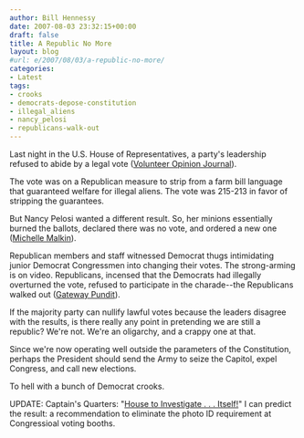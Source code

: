 ```yaml
---
author: Bill Hennessy
date: 2007-08-03 23:32:15+00:00
draft: false
title: A Republic No More
layout: blog
#url: e/2007/08/03/a-republic-no-more/
categories:
- Latest
tags:
- crooks
- democrats-depose-constitution
- illegal_aliens
- nancy_pelosi
- republicans-walk-out
---
```


Last night in the U.S. House of Representatives,  a party's leadership refused to abide by a legal vote ([Volunteer Opinion Journal](https://volopinionjournal.wordpress.com/2007/08/03/parliamentay-procedure-be-damned-the-dems-want-a-do-over/)).

The vote was on a Republican measure to strip from a farm bill language that guaranteed welfare for illegal aliens.  The vote was 215-213 in favor of stripping the guarantees.

But Nancy Pelosi wanted a different result.  So, her minions essentially burned the ballots, declared there was no vote, and ordered a new one ([Michelle Malkin](https://michellemalkin.com/2007/08/03/what-the-hell-happened-in-the-house-last-night/)).

Republican members and staff witnessed Democrat thugs intimidating junior Democrat Congressmen into changing their votes.  The strong-arming is on video.  Republicans, incensed that the Democrats had illegally overturned the vote, refused to participate in the charade--the Republicans walked out ([Gateway Pundit](https://gatewaypundit.blogspot.com/2007/08/outrage-on-house-floor-smamp-politics.html)).

If the majority party can nullify lawful votes because the leaders disagree with the results, is there really any point in pretending we are still a republic?  We're not.  We're an oligarchy, and a crappy one at that.

Since we're now operating well outside the parameters of the Constitution, perhaps the President should send the Army to seize the Capitol, expel Congress, and call new elections.

To hell with a bunch of Democrat crooks.

UPDATE:  Captain's Quarters:  "[House to Investigate . . . Itself!](https://www.captainsquartersblog.com/mt/archives/010732.php)" I can predict the result:  a recommendation to eliminate the photo ID requirement at Congressioal voting booths.
